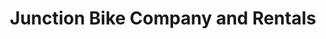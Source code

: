 ---
title: "Junction Bike Company and Rentals"
url: /apache-junction/junction-bike-company-and-rentals/
shop: bicycle
---